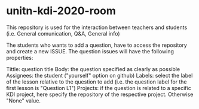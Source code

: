 # unitn-kdi-2020-room
This repository is used for the interaction between teachers and students (i.e. General comunication, Q&amp;A, General info)

The students who wants to add a question, have to access the repository and create a new ISSUE.
The question issues will have the following properties:

 Tittle: question title
 Body: the question specified as clearly as possible
 Assignees: the student ("yourself" option on github)
 Labels: select the label of the lesson relative to the question to add (i.e. the question label for the first lesson is "Question L1")
 Projects: if the question is related to a specific KDI project, here specify the repository of the respective project. Otherwise "None" value.
